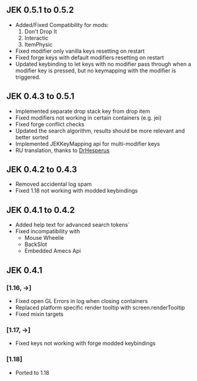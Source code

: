 ## JEK 0.5.1 to 0.5.2
- Added/Fixed Compatibility for mods:
  1. Don't Drop It
  2. Interactic
  3. ItemPhysic
- Fixed modifier only vanilla keys resetting on restart
- Fixed forge keys with default modifiers resetting on restart
- Updated keybinding to let keys with no modifier pass through
  when a modifier key is pressed, but no keymapping with the modifier
  is triggered.
  
## JEK 0.4.3 to 0.5.1

- Implemented separate drop stack key from drop item
- Fixed modifiers not working in certain containers (e.g. jei)
- Fixed forge conflict checks
- Updated the search algorithm, results should be more relevant and better sorted
- Implemented JEKKeyMapping api for multi-modifier keys
- RU translation, thanks to [DrHesperus](https://github.com/DrHesperus?tab=repositories)

## JEK 0.4.2 to 0.4.3
- Removed accidental log spam
- Fixed 1.18 not working with modded keybindings

## JEK 0.4.1 to 0.4.2
- Added help text for advanced search tokens`
- Fixed incompatibility with
    - Mouse Wheelie
    - BackSlot
    - Embedded Amecs Api

## JEK 0.4.1 

### [1.16, ->]
- Fixed open GL Errors in log when closing containers
- Replaced platform specific render tooltip with screen.renderTooltip
- Fixed mixin targets

### [1.17, ->]
- Fixed keys not working with forge modded keybindings

### [1.18]
- Ported to 1.18
